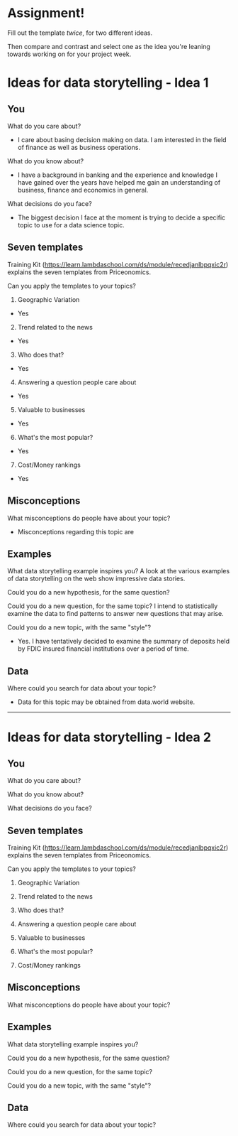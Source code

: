 # Assignment!

Fill out the template *twice*, for two different ideas.

Then compare and contrast and select one as the idea you're leaning towards
working on for your project week.


# Ideas for data storytelling - Idea 1

## You

What do you care about?
- I care about basing decision making on data. I am interested in the field of finance as well as business operations.

What do you know about?
- I have a background in banking and the experience and knowledge I have gained over the years have helped me gain
an understanding of business, finance and economics in general.

What decisions do you face?
- The biggest decision I face at the moment is trying to decide a specific topic to use for a data science topic.

## Seven templates

Training Kit (https://learn.lambdaschool.com/ds/module/recedjanlbpqxic2r) explains the seven templates from Priceonomics.

Can you apply the templates to your topics? 

1. Geographic Variation
  - Yes

2. Trend related to the news
  - Yes

3. Who does that?
  - Yes

4. Answering a question people care about
  - Yes

5. Valuable to businesses
  - Yes

6. What's the most popular?
  - Yes

7. Cost/Money rankings
  - Yes

## Misconceptions

What misconceptions do people have about your topic?
- Misconceptions regarding this topic are 

## Examples

What data storytelling example inspires you?
A look at the various examples of data storytelling on the web show impressive data stories.

Could you do a new hypothesis, for the same question?


Could you do a new question, for the same topic?
I intend to statistically examine the data to find patterns to answer new questions that may arise.

Could you do a new topic, with the same "style"?
 -  Yes. I have tentatively decided to examine the summary of deposits held by FDIC insured financial institutions over a period of time.

## Data

Where could you search for data about your topic?
- Data for this topic may be obtained from data.world website.

---

# Ideas for data storytelling - Idea 2

## You

What do you care about?


What do you know about?


What decisions do you face?


## Seven templates

Training Kit (https://learn.lambdaschool.com/ds/module/recedjanlbpqxic2r) explains the seven templates from Priceonomics.

Can you apply the templates to your topics? 

1. Geographic Variation


2. Trend related to the news


3. Who does that?


4. Answering a question people care about


5. Valuable to businesses


6. What's the most popular?


7. Cost/Money rankings


## Misconceptions

What misconceptions do people have about your topic?


## Examples

What data storytelling example inspires you?


Could you do a new hypothesis, for the same question?


Could you do a new question, for the same topic?


Could you do a new topic, with the same "style"?


## Data

Where could you search for data about your topic?
